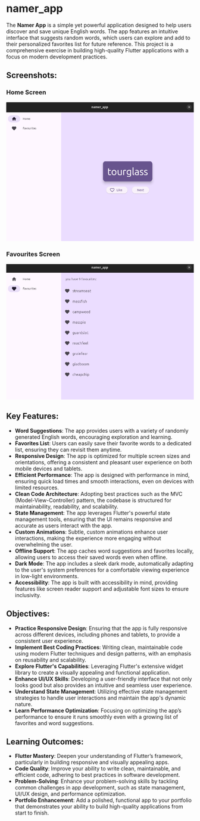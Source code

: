 # namer_app

The **Namer App** is a simple yet powerful application designed to help users discover and save unique English words. The app features an intuitive interface that suggests random words, which users can explore and add to their personalized favorites list for future reference. This project is a comprehensive exercise in building high-quality Flutter applications with a focus on modern development practices.

## Screenshots:

### Home Screen
![Alt text](screenshots/Screenshot%20from%202024-08-16%2011-33-24.png)

### Favourites Screen
![Alt text](screenshots/Screenshot%20from%202024-08-16%2011-33-46.png)



## Key Features:
- **Word Suggestions**: The app provides users with a variety of randomly generated English words, encouraging exploration and learning.
- **Favorites List**: Users can easily save their favorite words to a dedicated list, ensuring they can revisit them anytime.
- **Responsive Design**: The app is optimized for multiple screen sizes and orientations, offering a consistent and pleasant user experience on both mobile devices and tablets.
- **Efficient Performance**: The app is designed with performance in mind, ensuring quick load times and smooth interactions, even on devices with limited resources.
- **Clean Code Architecture**: Adopting best practices such as the MVC (Model-View-Controller) pattern, the codebase is structured for maintainability, readability, and scalability.
- **State Management**: The app leverages Flutter's powerful state management tools, ensuring that the UI remains responsive and accurate as users interact with the app.
- **Custom Animations**: Subtle, custom animations enhance user interactions, making the experience more engaging without overwhelming the user.
- **Offline Support**: The app caches word suggestions and favorites locally, allowing users to access their saved words even when offline.
- **Dark Mode**: The app includes a sleek dark mode, automatically adapting to the user's system preferences for a comfortable viewing experience in low-light environments.
- **Accessibility**: The app is built with accessibility in mind, providing features like screen reader support and adjustable font sizes to ensure inclusivity.


## Objectives:
- **Practice Responsive Design**: Ensuring that the app is fully responsive across different devices, including phones and tablets, to provide a consistent user experience.
- **Implement Best Coding Practices**: Writing clean, maintainable code using modern Flutter techniques and design patterns, with an emphasis on reusability and scalability.
- **Explore Flutter's Capabilities**: Leveraging Flutter's extensive widget library to create a visually appealing and functional application.
- **Enhance UI/UX Skills**: Developing a user-friendly interface that not only looks good but also provides an intuitive and seamless user experience.
- **Understand State Management**: Utilizing effective state management strategies to handle user interactions and maintain the app's dynamic nature.
- **Learn Performance Optimization**: Focusing on optimizing the app’s performance to ensure it runs smoothly even with a growing list of favorites and word suggestions.

## Learning Outcomes:
- **Flutter Mastery**: Deepen your understanding of Flutter’s framework, particularly in building responsive and visually appealing apps.
- **Code Quality**: Improve your ability to write clean, maintainable, and efficient code, adhering to best practices in software development.
- **Problem-Solving**: Enhance your problem-solving skills by tackling common challenges in app development, such as state management, UI/UX design, and performance optimization.
- **Portfolio Enhancement**: Add a polished, functional app to your portfolio that demonstrates your ability to build high-quality applications from start to finish.
